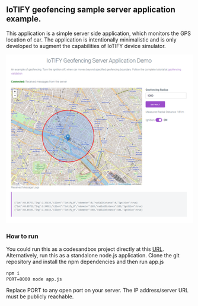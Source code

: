 ## IoTIFY geofencing sample server application example.

This application is a simple server side application, which monitors the GPS location of car. The application is intentionally minimalistic and is only developed to augment the capabilities of IoTIFY device simulator.

![Snapshot](geofencing.PNG)
### How to run

You could run this as a codesandbox project directly at this [URL](https://codesandbox.io/s/github/iotify/geofencing-server-demo). Alternatively, run this as a standalone node.js application. Clone the git repository and install the npm dependencies and then run app.js 

```
npm i
PORT=8000 node app.js

```

Replace PORT to any open port on your server. The IP address/server URL must be publicly reachable. 
